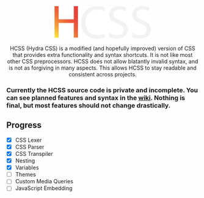 <p align="center">
  <img src="/HCSS%20Logo.svg" width="50%">
</p>
<p align="center">HCSS (Hydra CSS) is a modified (and hopefully improved) version of CSS that provides extra functionality and syntax shortcuts. It is not like most other CSS preprocessors. HCSS does not allow blatantly invalid syntax, and is not as forgiving in many aspects. This allows HCSS to stay readable and consistent across projects.</p>

<h3>Currently the HCSS source code is private and incomplete. You can see planned features and syntax in the <a href="https://github.com/ViperTools/HCSS-Public/wiki">wiki</a>. Nothing is final, but most features should not change drastically.</h3>

## Progress
- [x] CSS Lexer
- [x] CSS Parser
- [x] CSS Transpiler
- [x] Nesting
- [x] Variables
- [ ] Themes
- [ ] Custom Media Queries
- [ ] JavaScript Embedding
